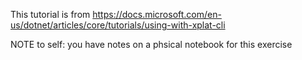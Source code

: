 This tutorial is from https://docs.microsoft.com/en-us/dotnet/articles/core/tutorials/using-with-xplat-cli

NOTE to self: you have notes on a phsical notebook for this exercise